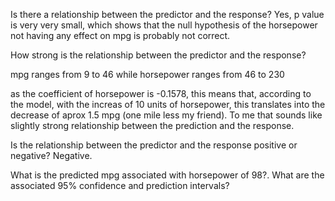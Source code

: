 Is there a relationship between the predictor and the response?
Yes, p value is very very small, which shows that the null hypothesis of the horsepower not having any effect on mpg is probably not correct.

How strong is the relationship between the predictor and the response?

mpg ranges from 9 to 46
while horsepower ranges from 46 to 230

as the coefficient of horsepower is -0.1578, this means that, according to the model, with the increas of 10 units of
horsepower, this translates into the decrease of aprox 1.5 mpg (one mile less my friend). To me that sounds like
slightly strong relationship between the prediction and the response.

Is the relationship between the predictor and the response positive or negative?
Negative.

What is the predicted mpg associated with horsepower of 98?. What are the associated 95% confidence and prediction
intervals?



